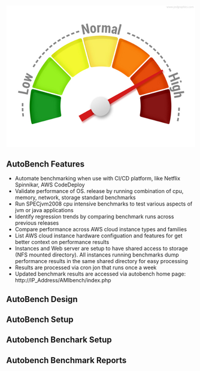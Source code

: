 ![AutoBench](performance-meter.jpg)

## AutoBench Features

- Automate benchmarking when use with CI/CD platform, like Netflix Spinnikar, AWS CodeDeploy
- Validate performance of OS. release by running combination of cpu, memory, network, storage standard benchmarks
- Run SPECjvm2008 cpu intensive benchmarks to test various aspects of jvm or java applications
- Identify regression trends by comparing benchmark runs across previous releases 
- Compare performance across AWS cloud instance types and families
- List AWS cloud instance hardware configuation and features for get better context on performance results
- Instances and Web server are setup to have shared access to storage (NFS mounted directory). All instances running benchmarks dump performance results in the same shared directory for easy processing 
- Results are processed via cron jon that runs once a week 
- Updated benchmark results are accessed via autobench home page: http://IP_Address/AMIbench/index.php

## AutoBench Design

## AutoBench Setup

## Autobench Benchark Setup

## Autobench Benchmark Reports

